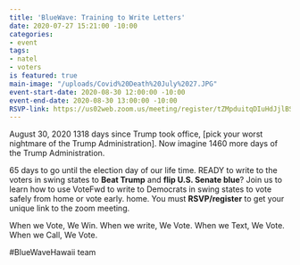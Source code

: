 ```yaml
---
title: 'BlueWave: Training to Write Letters'
date: 2020-07-27 15:21:00 -10:00
categories:
- event
tags:
- natel
- voters
is featured: true
main-image: "/uploads/Covid%20Death%20July%2027.JPG"
event-start-date: 2020-08-30 12:00:00 -10:00
event-end-date: 2020-08-30 13:00:00 -10:00
RSVP-link: https://us02web.zoom.us/meeting/register/tZMpduitqDIuHdJjlBStpMCErF3caun38F2U
---
```


August 30, 2020
1318 days since Trump took office, [pick your worst nightmare of the Trump Administration].  Now imagine 1460 more days of the Trump Administration. 

65 days to go until the election day of our life time. READY to write to the voters in swing states to **Beat Trump** and **flip U.S. Senate blue**? 
Join us to learn how to use VoteFwd to write to Democrats in swing states to vote safely from home or vote early.   home.  You must **RSVP/register** to get your unique link to the zoom meeting.

When we Vote, We Win. When we write, We Vote. When we Text, We Vote. When we Call, We Vote.

#BlueWaveHawaii team